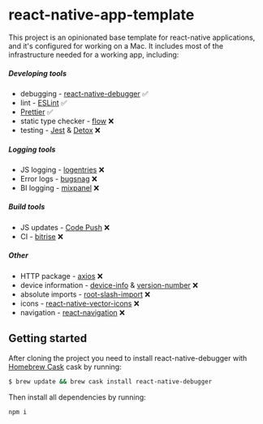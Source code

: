 # react-native-app-template
This project is an opinionated base template for react-native applications, and it's configured for working on a Mac.
It includes most of the infrastructure needed for a working app, including:

##### Developing tools
- debugging - [react-native-debugger](https://github.com/jhen0409/react-native-debugger) :white_check_mark:
- lint - [ESLint](https://eslint.org/) :white_check_mark:
- [Prettier](https://github.com/prettier/prettier) :white_check_mark:
- static type checker - [flow](https://flow.org/) :x:
- testing - [Jest](https://facebook.github.io/jest/) & [Detox](https://github.com/wix/detox) :x:
##### Logging tools
- JS logging - [logentries](http://logentries.com/) :x:
- Error logs - [bugsnag](https://www.bugsnag.com/) :x:
- BI logging - [mixpanel](https://mixpanel.com/) :x:
##### Build tools
- JS updates - [Code Push](https://microsoft.github.io/code-push/) :x:
- CI - [bitrise](http://bitrise.io/) :x:
##### Other
- HTTP package - [axios](https://github.com/axios/axios) :x:
- device information - [device-info](https://github.com/rebeccahughes/react-native-device-info) & [version-number](https://github.com/APSL/react-native-version-number) :x:
- absolute imports - [root-slash-import](https://github.com/mantrajs/babel-root-slash-import) :x:
- icons - [react-native-vector-icons](https://github.com/oblador/react-native-vector-icons) :x:
- navigation - [react-navigation](https://reactnavigation.org/) :x:

## Getting started

After cloning the project you need to install react-native-debugger with [Homebrew Cask](https://caskroom.github.io) cask by running:
```bash
$ brew update && brew cask install react-native-debugger
```

Then install all dependencies by running:
``` js
npm i
```

